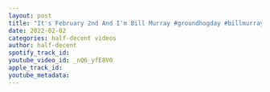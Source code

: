 ```yaml
---
layout: post
title: "It's February 2nd And I'm Bill Murray #groundhogday #billmurray #comedy #halfdecent #hiphop #rap"
date: 2022-02-02
categories: half-decent videos
author: half-decent
spotify_track_id: 
youtube_video_id: _nQ6_yfE8V0
apple_track_id: 
youtube_metadata: 
---
```

